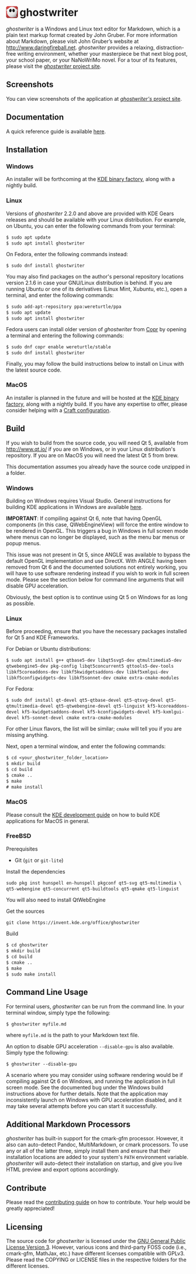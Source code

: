 # <img src="./resources/icons/sc-apps-ghostwriter.svg" align="left" width="32" style="padding-right:5px"> ghostwriter

*ghostwriter* is a Windows and Linux text editor for Markdown, which is a plain text markup format created by John Gruber. For more information about Markdown, please visit John Gruber’s website at <http://www.daringfireball.net>.  *ghostwriter* provides a relaxing, distraction-free writing environment, whether your masterpiece be that next blog post, your school paper, or your NaNoWriMo novel.  For a tour of its features, please visit the [*ghostwriter* project site](https://ghostwriter.kde.org).

## Screenshots

You can view screenshots of the application at [*ghostwriter's* project site](https://ghostwriter.kde.org).

## Documentation

A quick reference guide is available [here](https://ghostwriter.kde.org/documentation/).

## Installation

### Windows

An installer will be forthcoming at the [KDE binary factory](https://binary-factory.kde.org/), along with a nightly build.

### Linux

Versions of *ghostwriter* 2.2.0 and above are provided with KDE Gears releases and should be available with your Linux distribution.  For example, on Ubuntu, you can enter the following commands from your terminal:

    $ sudo apt update
    $ sudo apt install ghostwriter

On Fedora, enter the following commands instead:

    $ sudo dnf install ghostwriter

You may also find packages on the author's personal repository locations version 2.1.6 in case your GNU/Linux distribution is behind.  If you are running Ubuntu or one of its derivatives (Linux Mint, Xubuntu, etc.), open a terminal, and enter the following commands:

    $ sudo add-apt-repository ppa:wereturtle/ppa
    $ sudo apt update
    $ sudo apt install ghostwriter

Fedora users can install older version of *ghostwriter* from [Copr](https://copr.fedorainfracloud.org/) by opening a terminal and entering the following commands:

    $ sudo dnf copr enable wereturtle/stable
    $ sudo dnf install ghostwriter

Finally, you may follow the build instructions below to install on Linux with the latest source code.

### MacOS

An installer is planned in the future and will be hosted at the [KDE binary factory](https://binary-factory.kde.org/), along with a nightly build.  If you have any expertise to offer, please consider helping with a [Craft configuration](https://community.kde.org/Craft).

## Build

If you wish to build from the source code, you will need Qt 5, available from <http://www.qt.io/> if you are on Windows, or in your Linux distribution's repository. If you are on MacOS you will need the latest Qt 5 from brew.

This documentation assumes you already have the source code unzipped in a folder.

### Windows

Building on Windows requires Visual Studio.  General instructions for building KDE applications in Windows are available [here](https://community.kde.org/Get_Involved/development/Windows).

**IMPORTANT**: If compiling against Qt 6, note that having OpenGL components (in this case, QWebEngineView) will force the entire window to be rendered in OpenGL.  This triggers a bug in Windows in full screen mode where menus can no longer be displayed, such as the menu bar menus or popup menus.

This issue was not present in Qt 5, since ANGLE was available to bypass the default OpenGL implementation and use DirectX.  With ANGLE having been removed from Qt 6 and the documented solutions not entirely working, you will have to use software rendering instead if you wish to work in full screen mode.  Please see the section below for command line arguments that will disable GPU acceleration.

Obviously, the best option is to continue using Qt 5 on Windows for as long as possible.

### Linux

Before proceeding, ensure that you have the necessary packages installed for Qt 5 and KDE Frameworks.

For Debian or Ubuntu distributions:

    $ sudo apt install g++ qtbase5-dev libqt5svg5-dev qtmultimedia5-dev qtwebengine5-dev pkg-config libqt5concurrent5 qttools5-dev-tools libkf5coreaddons-dev libkf5kwidgetsaddons-dev libkf5xmlgui-dev libkf5configwidgets-dev libkf5sonnet-dev cmake extra-cmake-modules

For Fedora:

    $ sudo dnf install qt-devel qt5-qtbase-devel qt5-qtsvg-devel qt5-qtmultimedia-devel qt5-qtwebengine-devel qt5-linguist kf5-kcoreaddons-devel kf5-kwidgetsaddons-devel kf5-kconfigwidgets-devel kf5-kxmlgui-devel kf5-sonnet-devel cmake extra-cmake-modules

For other Linux flavors, the list will be similar; `cmake` will tell you if you are missing anything.

Next, open a terminal window, and enter the following commands:

    $ cd <your_ghostwriter_folder_location>
    $ mkdir build
    $ cd build
    $ cmake ..
    $ make
    # make install

### MacOS

Please consult the [KDE development guide](https://community.kde.org/Get_Involved/development/Mac) on how to build KDE applications for MacOS in general.

### FreeBSD

Prerequisites

* Git (`git` or `git-lite`)

Install the dependencies

    sudo pkg inst hunspell en-hunspell pkgconf qt5-svg qt5-multimedia \
    qt5-webengine qt5-concurrent qt5-buildtools qt5-qmake qt5-linguist

You will also need to install QtWebEngine

Get the sources

    git clone https://invent.kde.org/office/ghostwriter

Build

    $ cd ghostwriter
    $ mkdir build
    $ cd build
    $ cmake ..
    $ make
    $ sudo make install

## Command Line Usage

For terminal users, *ghostwriter* can be run from the command line.  In your terminal window, simply type the following:

    $ ghostwriter myfile.md

where `myfile.md` is the path to your Markdown text file.

An option to disable GPU acceleration `--disable-gpu` is also available.  Simply type the following:

    $ ghostwriter --disable-gpu

A scenario where you may consider using software rendering would be if compiling against Qt 6 on Windows, and running the application in full screen mode.  See the documented bug under the Windows build instructions above for further details.  Note that the application may inconsistently launch on Windows with GPU acceleration disabled, and it may take several attempts before you can start it successfully.

## Additional Markdown Processors

*ghostwriter* has built-in support for the cmark-gfm processor.  However, it also can auto-detect Pandoc, MultiMarkdown, or cmark processors.  To use any or all of the latter three, simply install them and ensure that their installation locations are added to your system's `PATH` environment variable.  *ghostwriter* will auto-detect their installation on startup, and give you live HTML preview and export options accordingly.

## Contribute

Please read the [contributing guide](https://ghostwriter.kde.org/contribute/) on how to contribute.  Your help would be greatly appreciated!

## Licensing

The source code for *ghostwriter* is licensed under the [GNU General Public License Version 3](http://www.gnu.org/licenses/gpl.html).  However, various icons and third-party FOSS code (i.e., cmark-gfm, MathJax, etc.) have different licenses compatible with GPLv3.  Please read the COPYING or LICENSE files in the respective folders for the different licenses.
